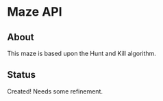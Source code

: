 # Maze API

## About

This maze is based upon the Hunt and Kill algorithm.

## Status

Created! Needs some refinement.
